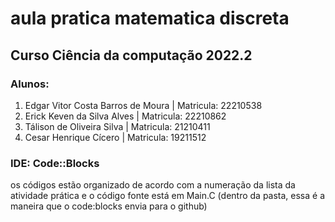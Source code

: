 # aula pratica matematica discreta
## Curso Ciência da computação 2022.2

### Alunos:

1. Edgar Vitor Costa Barros de Moura | Matricula: 22210538
2. Erick Keven da Silva Alves | Matricula: 22210862
3. Tálison de Oliveira Silva | Matricula: 21210411
4. Cesar Henrique Cícero | Matricula: 19211512

### IDE: Code::Blocks

os códigos estão organizado de acordo com a numeração da lista da atividade prática e o código fonte está em Main.C (dentro da pasta, essa é a maneira que o code:blocks envia para o github)
